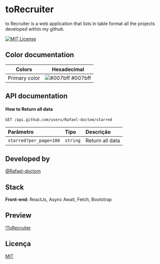 
# toRecruiter

to Recruiter is a web application that lists in table format all the projects developed within my github. 




[![MIT License](https://img.shields.io/badge/License-MIT-green.svg)](https://choosealicense.com/licenses/mit/)

## Color documentation

| Colors               | Hexadecimal                                                |
| ----------------- | ---------------------------------------------------------------- |
| Primary color  | ![#007bff](https://via.placeholder.com/10/007bff?text=+) #007bff |

## API documentation

#### How to Return all data

```http
GET /api.github.com/users/Rafael-doctom/starred
```

| Parâmetro   | Tipo       | Descrição                           |
| :---------- | :--------- | :---------------------------------- |
| `starred?per_page=100` | `string` | Return all data |


## Developed by

[@Rafael-doctom](https://github.com/Rafael-doctom)

## Stack 

**Front-end:** ReactJs, Async Await, Fetch, Bootstrap



## Preview

[!ToRecruiter](https://torecruiter.netlify.app/)


## Licença

[MIT](https://choosealicense.com/licenses/mit/)

